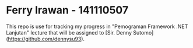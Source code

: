 # Ferry Irawan - 141110507

This repo is use for tracking my progress in "Pemograman Framework .NET Lanjutan" lecture that will be assigned to [Sir. Denny Sutomo] (https://github.com/dennysu93).